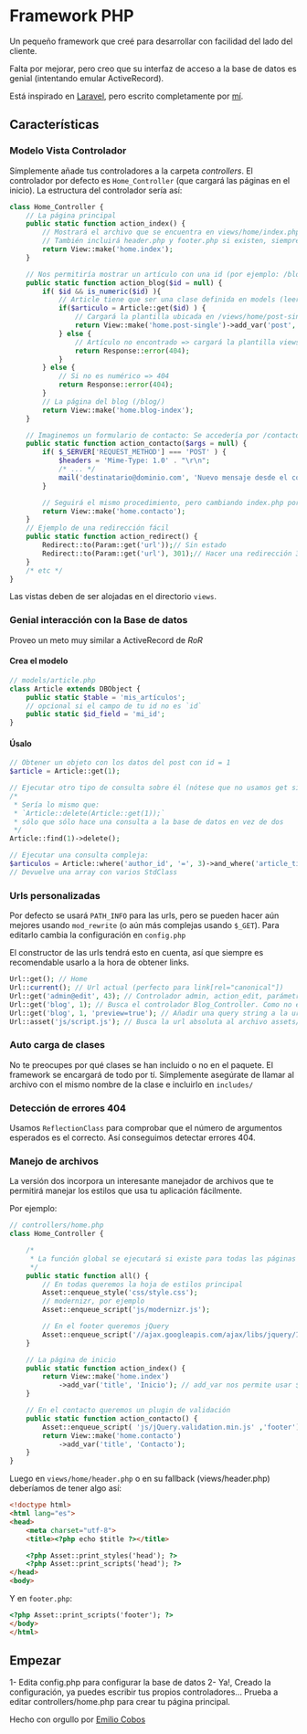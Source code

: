 # Framework PHP
Un pequeño framework que creé para desarrollar con facilidad del lado del cliente.

Falta por mejorar, pero creo que su interfaz de acceso a la base de datos es genial (intentando emular ActiveRecord).

Está inspirado en [Laravel](http://laravel.com), pero escrito completamente por [mí](http://emiliocobos.net).

## Características

### Modelo Vista Controlador
Símplemente añade tus controladores a la carpeta *controllers*. El controlador por defecto es `Home_Controller` (que cargará las páginas en el inicio). La estructura del controlador sería así:

```php
class Home_Controller {
	// La página principal
	public static function action_index() {
		// Mostrará el archivo que se encuentra en views/home/index.php
		// También incluirá header.php y footer.php si existen, siempre que no se especifice false como segundo argumento
		return View::make('home.index');
	}

	// Nos permitiría mostrar un artículo con una id (por ejemplo: /blog/123)
	public static function action_blog($id = null) {
		if( $id && is_numeric($id) ){
			// Article tiene que ser una clase definida en models (leer más abajo)
			if($articulo = Article::get($id) ) {
				// Cargará la plantilla ubicada en /views/home/post-single.php
				return View::make('home.post-single')->add_var('post', $articulo); // En la vista $post será lo mismo que $articulo en esta función
			} else {
				// Artículo no encontrado => cargará la plantilla views/error/404.php
				return Response::error(404);
			}
		} else {
			// Si no es numérico => 404
			return Response::error(404);
		}
		// La página del blog (/blog/)
		return View::make('home.blog-index');
	}

	// Imaginemos un formulario de contacto: Se accedería por /contacto/
	public static function action_contacto($args = null) {
		if( $_SERVER['REQUEST_METHOD'] === 'POST' ) {
			$headers = 'Mime-Type: 1.0' . "\r\n";
			/* ... */
			mail('destinatario@dominio.com', 'Nuevo mensaje desde el contacto', $mensaje, $headers);
		}

		// Seguirá el mismo procedimiento, pero cambiando index.php por contacto.php: Plantilla fácil! 
		return View::make('home.contacto');
	}
	// Ejemplo de una redirección fácil
	public static function action_redirect() {
		Redirect::to(Param::get('url'));// Sin estado
		Redirect::to(Param::get('url'), 301);// Hacer una redirección 301
	}
	/* etc */
}
```

Las vistas deben de ser alojadas en el directorio `views`.

### Genial interacción con la Base de datos
Proveo un meto muy similar a ActiveRecord de *RoR*

#### Crea el modelo
```php
// models/article.php
class Article extends DBObject {
	public static $table = 'mis_artículos';
	// opcional si el campo de tu id no es `id`
	public static $id_field = 'mi_id';
}
```

#### Úsalo
```php
// Obtener un objeto con los datos del post con id = 1
$article = Article::get(1);

// Ejecutar otro tipo de consulta sobre él (nótese que no usamos get sino find)
/*
 * Sería lo mismo que: 
 * `Article::delete(Article::get(1));`
 * sólo que sólo hace una consulta a la base de datos en vez de dos
 */
Article::find(1)->delete();

// Ejecutar una consulta compleja:
$articulos = Article::where('author_id', '=', 3)->and_where('article_title', 'LIKE', '%ejemplo%')->limit(0, 5)->get();
// Devuelve una array con varios StdClass
```
### Urls personalizadas
Por defecto se usará `PATH_INFO` para las urls, pero se pueden hacer aún mejores usando `mod_rewrite` (o aún más complejas usando `$_GET`). Para editarlo cambia la configuración en `config.php`

El constructor de las urls tendrá esto en cuenta, así que siempre es recomendable usarlo a la hora de obtener links.
```php
Url::get(); // Home
Url::current(); // Url actual (perfecto para link[rel="canonical"])
Url::get('admin@edit', 43); // Controlador admin, action_edit, parámetros 43: /admin/edit/43
Url::get('blog', 1); // Busca el controlador Blog_Controller. Como no existe, entiende que es home@blog: /blog/1/
Url::get('blog', 1, 'preview=true'); // Añadir una query string a la url: /blog/1/?preview=true
Url::asset('js/script.js'); // Busca la url absoluta al archivo assets/js/script.js
```
### Auto carga de clases
No te preocupes por qué clases se han incluido o no en el paquete. El framework se encargará de todo por tí. Símplemente asegúrate de llamar al archivo con el mismo nombre de la clase e incluirlo en `includes/`

### Detección de errores 404
Usamos `ReflectionClass` para comprobar que el número de argumentos esperados es el correcto.
Así conseguimos detectar errores 404.

### Manejo de archivos
La versión dos incorpora un interesante manejador de archivos que te permitirá manejar los estilos que usa tu aplicación fácilmente.

Por ejemplo:

```php
// controllers/home.php
class Home_Controller {

	/*
	 * La función global se ejecutará si existe para todas las páginas que dependan de `Home_Controller`
	 */
	public static function all() {
		// En todas queremos la hoja de estilos principal
		Asset::enqueue_style('css/style.css');
		// modernizr, por ejemplo
		Asset::enqueue_script('js/modernizr.js');

		// En el footer queremos jQuery
		Asset::enqueue_script('//ajax.googleapis.com/ajax/libs/jquery/1.8.3/jquery.min.js','footer');
	}

	// La página de inicio
	public static function action_index() {
		return View::make('home.index')
			->add_var('title', 'Inicio'); // add_var nos permite usar $title en la página con en valor 'Inicio'
	}

	// En el contacto queremos un plugin de validación
	public static function action_contacto() {
		Asset::enqueue_script( 'js/jQuery.validation.min.js' ,'footer');
		return View::make('home.contacto')
			->add_var('title', 'Contacto');
	}
}
```

Luego en `views/home/header.php` o en su fallback (views/header.php) deberíamos de tener algo así:

```html
<!doctype html>
<html lang="es">
<head>
	<meta charset="utf-8">
	<title><?php echo $title ?></title>

	<?php Asset::print_styles('head'); ?>
	<?php Asset::print_scripts('head'); ?>
</head>
<body>
```

Y en `footer.php`:
```html
<?php Asset::print_scripts('footer'); ?>
</body>
</html>
```

## Empezar
1- Edita config.php para configurar la base de datos
2- Ya!, Creado la configuración, ya puedes escribir tus propios controladores... Prueba a editar controllers/home.php para crear tu página principal.

Hecho con orgullo por [Emilio Cobos](http://emiliocobos.net)
